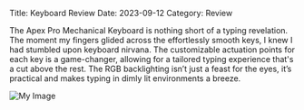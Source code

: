 Title: Keyboard Review
Date: 2023-09-12
Category: Review

The Apex Pro Mechanical Keyboard is nothing short of a typing revelation. The moment my fingers glided across the effortlessly smooth keys, I knew I had stumbled upon keyboard nirvana. The customizable actuation points for each key is a game-changer, allowing for a tailored typing experience that's a cut above the rest. The RGB backlighting isn’t just a feast for the eyes, it’s practical and makes typing in dimly lit environments a breeze. 

![My Image]({static}images/keyboard.png)
